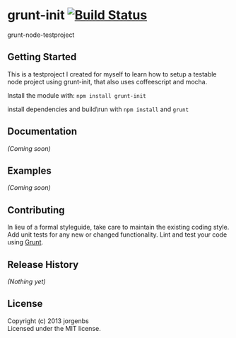 # grunt-init [![Build Status](https://secure.travis-ci.org/jorgen.svendsen/grunt-init-node.png?branch=master)](http://travis-ci.org/jorgen.svendsen/grunt-init-node)

grunt-node-testproject

## Getting Started
This is a testproject I created for myself to learn how to setup a testable node project using grunt-init, that also uses coffeescript and mocha.

Install the module with: `npm install grunt-init`

install dependencies and build\run with `npm install` and `grunt`


## Documentation
_(Coming soon)_

## Examples
_(Coming soon)_

## Contributing
In lieu of a formal styleguide, take care to maintain the existing coding style. Add unit tests for any new or changed functionality. Lint and test your code using [Grunt](http://gruntjs.com/).

## Release History
_(Nothing yet)_

## License
Copyright (c) 2013 jorgenbs  
Licensed under the MIT license.
